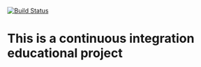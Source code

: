 
[![Build Status](https://travis-ci.com/diaa3007/CI_test.svg?branch=master)](https://travis-ci.com/diaa3007/CI_test/)

# This is a continuous integration educational project
